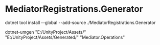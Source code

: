 # MediatorRegistrations.Generator

dotnet tool install --global --add-source ./MediatorRegistrations.Generator

dotnet-umgen "E:/UnityProject/Assets/" "E:/UnityProject/Assets/Generated/" "Mediator.Operations"
